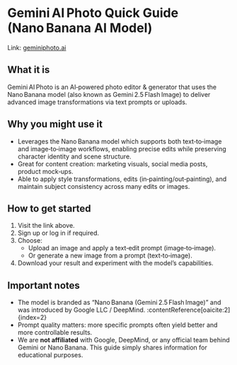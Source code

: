 # Gemini AI Photo Quick Guide (Nano Banana AI Model)

Link: [geminiphoto.ai](https://geminiphoto.ai)

## What it is  
Gemini AI Photo is an AI‑powered photo editor & generator that uses the Nano Banana model (also known as Gemini 2.5 Flash Image) to deliver advanced image transformations via text prompts or uploads.

## Why you might use it  
- Leverages the Nano Banana model which supports both text‑to‑image and image‑to‑image workflows, enabling precise edits while preserving character identity and scene structure.  
- Great for content creation: marketing visuals, social media posts, product mock‑ups.  
- Able to apply style transformations, edits (in‑painting/out‑painting), and maintain subject consistency across many edits or images.

## How to get started  
1. Visit the link above.  
2. Sign up or log in if required.  
3. Choose:  
   - Upload an image and apply a text‑edit prompt (image‑to‑image).  
   - Or generate a new image from a prompt (text‑to‑image).  
4. Download your result and experiment with the model’s capabilities.

## Important notes  
- The model is branded as “Nano Banana (Gemini 2.5 Flash Image)” and was introduced by Google LLC / DeepMind. :contentReference[oaicite:2]{index=2}  
- Prompt quality matters: more specific prompts often yield better and more controllable results.  
- We are **not affiliated** with Google, DeepMind, or any official team behind Gemini or Nano Banana. This guide simply shares information for educational purposes.

